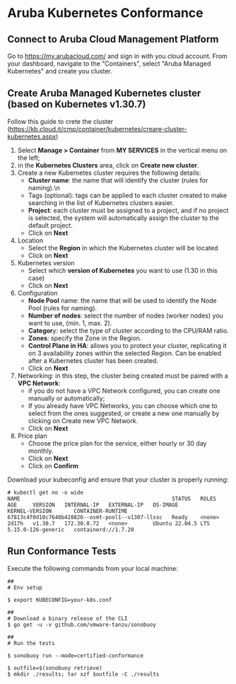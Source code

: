 # Aruba Kubernetes Conformance
## Connect to Aruba Cloud Management Platform
Go to https://my.arubacloud.com/ and sign in with you cloud account.
From your dashboard, navigate to the "Containers", select "Aruba Managed Kubernetes" and create you cluster.


## Create Aruba Managed Kubernetes cluster (based on Kubernetes v1.30.7)
Follow this guide to crete the cluster (https://kb.cloud.it/cmp/container/kubernetes/creare-cluster-kubernetes.aspx)

1. Select **Manage > Container** from **MY SERVICES** in the vertical menu on the left;
2. in the **Kubernetes Clusters** area, click on **Create new cluster**.
3. Create a new Kubernetes cluster requires the following details:
    - **Cluster name**: the name that will identify the cluster (rules for naming).\n
    - Tags (optional): tags can be applied to each cluster created to make searching in the list of Kubernetes clusters easier.
    - **Project**: each cluster must be assigned to a project, and if no project is selected, the system will automatically assign the cluster to the default project.
    - Click on **Next**
5. Location
    - Select the **Region** in which the Kubernetes cluster will be located
    - Click on **Next**
6. Kubernetes version
    - Select which **version of Kubernetes** you want to use (1.30 in this case)
    - Click on **Next**
7. Configuration
    - **Node Pool** name: the name that will be used to identify the Node Pool (rules for naming).
    - **Number of nodes**: select the number of nodes (worker nodes) you want to use, (min. 1, max. 2).
    - **Categor**y: select the type of cluster according to the CPU/RAM ratio.
    - **Zones**: specify the Zone in the Region.
    - **Control Plane in HA**: allows you to protect your cluster, replicating it on 3 availability zones within the selected Region. Can be enabled after a Kubernetes cluster has been created.
    - Click on **Next**
8. Networking: in this step, the cluster being created must be paired with a **VPC Network**:
    - if you do not have a VPC Network configured, you can create one manually or automatically;
    - If you already have VPC Networks, you can choose which one to select from the ones suggested, or create a new one manually by clicking on Create new VPC Network.
    - Click on **Next**
9. Price plan
    - Choose the price plan for the service, either hourly or 30 day monthly.
    - Click on **Next**
    - Click on **Confirm**

Download your kubeconfig and ensure that your cluster is properly running:
```
# kubectl get no -o wide
NAME                                                STATUS   ROLES    AGE     VERSION   INTERNAL-IP   EXTERNAL-IP   OS-IMAGE             KERNEL-VERSION       CONTAINER-RUNTIME
67813c4f0d10c7640b428826--osmt-pool1--v1307-llssc   Ready    <none>   2d17h   v1.30.7   172.30.0.72   <none>        Ubuntu 22.04.5 LTS   5.15.0-126-generic   containerd://1.7.20

```

## Run Conformance Tests
Execute the following commands from your local machine:

```
##
# Env setup

$ export KUBECONFIG=your-k8s.conf

##
# Download a binary release of the CLI
$ go get -u -v github.com/vmware-tanzu/sonobuoy

##
# Run the tests

$ sonobuoy run --mode=certified-conformance

$ outfile=$(sonobuoy retrieve)
$ mkdir ./results; tar xzf $outfile -C ./results
```
